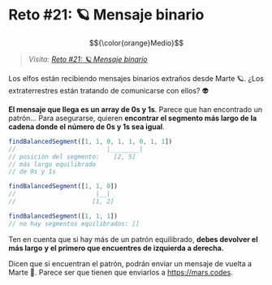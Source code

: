 # Reto #21: 🪐 Mensaje binario

$${\color{orange}Medio}$$

> _Visita: [Reto #21: 🪐 Mensaje binario](https://adventjs.dev/es/challenges/2023/21)_

Los elfos están recibiendo mensajes binarios extraños desde Marte 🪐.
¿Los extraterrestres están tratando de comunicarse con ellos? 👽

**El mensaje que llega es un array de 0s y 1s**. Parece que han encontrado un patrón…
Para asegurarse, quieren **encontrar el segmento más largo de la cadena donde el**
**número de 0s y 1s sea igual**.

```javascript
findBalancedSegment([1, 1, 0, 1, 1, 0, 1, 1])
//                         |________|
// posición del segmento:    [2, 5]
// más largo equilibrado
// de 0s y 1s

findBalancedSegment([1, 1, 0])
//                      |__|
//                     [1, 2]

findBalancedSegment([1, 1, 1])
// no hay segmentos equilibrados: []

```

Ten en cuenta que si hay más de un patrón equilibrado, **debes devolver el más largo**
**y el primero que encuentres de izquierda a derecha.**

Dicen que si encuentran el patrón, podrán enviar un mensaje de vuelta a Marte 🚀.
Parece ser que tienen que enviarlos a https://mars.codes.
